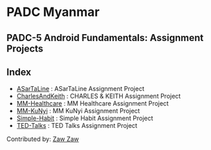 # PADC Myanmar
## PADC-5 Android Fundamentals: Assignment Projects

## Index
- [ASarTaLine](https://github.com/zawzaww/padc-fun-assignments/tree/fun-5/ASarTaLine) : ASarTaLine Assignment Project
- [CharlesAndKeith](https://github.com/zawzaww/padc-fun-assignments/tree/fun-5/CharlesAndKeith) : CHARLES & KEITH Assignment Project
- [MM-Healthcare](https://github.com/zawzaww/padc-fun-assignments/tree/fun-5/MM-Healthcare) : MM Healthcare Assignment Project
- [MM-KuNyi](https://github.com/zawzaww/padc-fun-assignments/tree/fun-5/MM-KuNyi) : MM KuNyi Assignment Project
- [Simple-Habit](https://github.com/zawzaww/padc-fun-assignments/tree/fun-5/Simple-Habit) : Simple Habit Assignment Project
- [TED-Talks](https://github.com/zawzaww/padc-fun-assignments/tree/fun-5/TED-Talks) : TED Talks Assignment Project

Contributed by: [Zaw Zaw](https://zawzaww.github.io)
